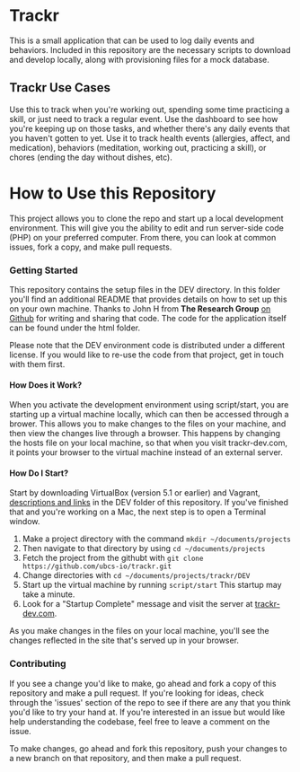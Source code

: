 # Trackr

This is a small application that can be used to log daily events and behaviors.  Included in this repository are the necessary scripts to download and develop locally, along with provisioning files for a mock database.

## Trackr Use Cases

Use this to track when you're working out, spending some time practicing a skill, or just need to track a regular event.  Use the dashboard to see how you're keeping up on those tasks, and whether there's any daily events that you haven't gotten to yet.  Use it to track health events (allergies, affect, and medication), behaviors (meditation, working out, practicing a skill), or chores (ending the day without dishes, etc).

# How to Use this Repository

This project allows you to clone the repo and start up a local development environment.  This will give you the ability to edit and run server-side code (PHP) on your preferred computer.  From there, you can look at common issues, fork a copy, and make pull requests.

### Getting Started

This repository contains the setup files in the DEV directory.  In this folder you'll find an additional README that provides details on how to set up this on your own machine.  Thanks to John H from **The Research Group** [on Github](https://github.com/The-Research-Group "The Research Group") for writing and sharing that code.  The code for the application itself can be found under the html folder.

Please note that the DEV environment code is distributed under a different license.  If you would like to re-use the code from that project, get in touch with them first.

#### How Does it Work?

When you activate the development environment using script/start, you are starting up a virtual machine locally, which can then be accessed through a brower.  This allows you to make changes to the files on your machine, and then view the changes live through a browser.  This happens by changing the hosts file on your local machine, so that when you visit trackr-dev.com, it points your browser to the virtual machine instead of an external server.

#### How Do I Start?

Start by downloading VirtualBox (version 5.1 or earlier) and Vagrant, [descriptions and links](https://github.com/ubcs-io/trackr/tree/master/DEV) in the DEV folder of this repository.  If you've finished that and you're working on a Mac, the next step is to open a Terminal window.  

1. Make a project directory with the command `mkdir ~/documents/projects`  
2. Then navigate to that directory by using `cd ~/documents/projects`  
3. Fetch the project from the githubt with `git clone https://github.com/ubcs-io/trackr.git`
4. Change directories with `cd ~/documents/projects/trackr/DEV` 
5. Start up the virtual machine by running `script/start` This startup may take a minute. 
6. Look for a "Startup Complete" message and visit the server at [trackr-dev.com](http://www.trackr-dev.com/).

As you make changes in the files on your local machine, you'll see the changes reflected in the site that's served up in your browser.

### Contributing

If you see a change you'd like to make, go ahead and fork a copy of this repository and make a pull request.  If you're looking for ideas, check through the 'issues' section of the repo to see if there are any that you think you'd like to try your hand at.  If you're interested in an issue but would like help understanding the codebase, feel free to leave a comment on the issue.

To make changes, go ahead and fork this repository, push your changes to a new branch on that repository, and then make a pull request.

